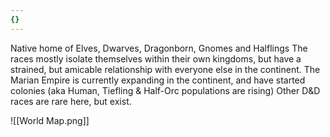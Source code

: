 ```yaml
---
{}
---
```

Native home of Elves, Dwarves, Dragonborn, Gnomes and Halflings
The races mostly isolate themselves within their own kingdoms, but have a strained, but amicable relationship with everyone else in the continent.
The Marian Empire is currently expanding in the continent, and have started colonies (aka Human, Tiefling & Half-Orc populations are rising)
Other D&D races are rare here, but exist.

![[World Map.png]]